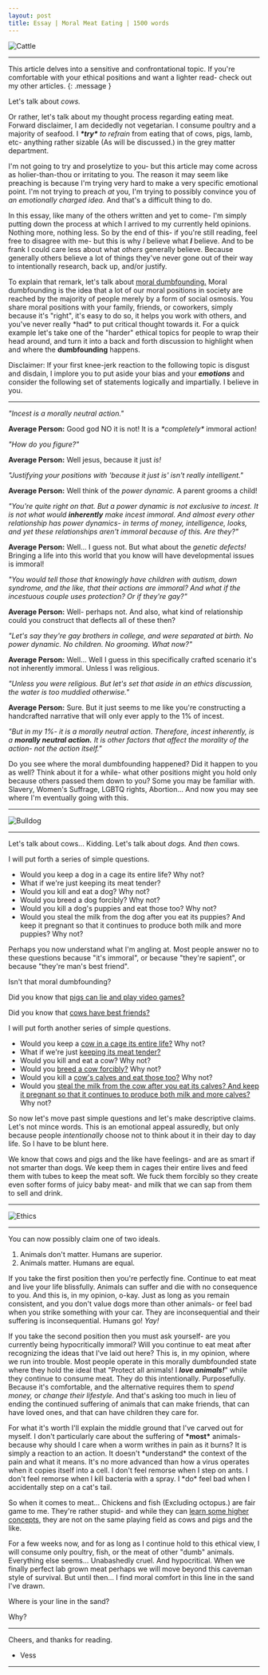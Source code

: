 ```yaml
---
layout: post
title: Essay | Moral Meat Eating | 1500 words
---
```


![Cattle](/assets/cattle.jpg "A picture of a big friend... Or hamburger?")

<hr>

This article delves into a sensitive and confrontational topic. If you're comfortable with your ethical positions and want a lighter read- check out my other articles.
{: .message }

Let's talk about <em>cows.</em>

Or rather, let's talk about my thought process regarding eating meat. Forward disclaimer, I am decidedly not vegetarian. I consume poultry and a majority of seafood. I <em><strong>\*try\*</strong> to refrain</em> from eating that of cows, pigs, lamb, etc- anything rather sizable (As will be discussed.) in the grey matter department.

I'm not going to try and proselytize to you- but this article may come across as holier-than-thou or irritating to you. The reason it may seem like preaching is because I'm trying very hard to make a very specific emotional point. I'm not trying to preach <em>at</em> you, I'm trying to possibly convince you of <em>an emotionally charged idea.</em> And that's a difficult thing to do.

In this essay, like many of the others written and yet to come- I'm simply putting down the process at which I arrived to my currently held opinions. Nothing more, nothing less. So by the end of this- if you're still reading, feel free to disagree with me- but this is why <em>I</em> believe what <em><strong>I</strong></em> believe. And to be frank I could care less about what <em>others</em> generally believe. Because generally others believe a lot of things they've never gone out of their way to intentionally research, back up, and/or justify.

To explain that remark, let's talk about <a href="https://en.wikipedia.org/wiki/Social_intuitionism">moral dumbfounding.</a> Moral dumbfounding is the idea that a lot of our moral positions in society are reached by the majority of people merely by a form of social osmosis. You share moral positions with your family, friends, or coworkers, simply because it's "right", it's easy to do so, it helps you work with others, and you've never really \*had\* to put critical thought towards it. For a quick example let's take one of the "harder" ethical topics for people to wrap their head around, and turn it into a back and forth discussion to highlight when and where the <strong>dumbfounding</strong> happens.

Disclaimer: If your first knee-jerk reaction to the following topic is disgust and disdain, I implore you to put aside your bias and your <em><strong>emotions</strong></em> and consider the following set of statements logically and impartially. I believe in you.

<hr>

<em>"Incest is a morally neutral action."</em>

<strong>Average Person:</strong> Good god NO it is not! It is a <em>\*completely\*</em> immoral action!

<em>"How do you figure?"</em>

<strong>Average Person:</strong> Well jesus, because it just <em>is!</em>

<em>"Justifying your positions with 'because it just is' isn't really intelligent."</em>

<strong>Average Person:</strong> Well think of the <em>power dynamic.</em> A parent grooms a child!

<em>"You're quite right on that. But a power dynamic is not exclusive to incest. It is not what would <strong>inherently</strong> make incest immoral. And almost every other relationship has power dynamics- in terms of money, intelligence, looks, and yet these relationships aren't immoral because of this. Are they?"</em>

<strong>Average Person:</strong> Well... I guess not. But what about the <em>genetic defects!</em> Bringing a life into this world that you know will have developmental issues is immoral!

<em>"You would tell those that knowingly have children with autism, down syndrome, and the like, that their actions are immoral? And what if the incestuous couple uses protection? Or if they're gay?"</em>

<strong>Average Person:</strong> Well- perhaps not. And also, what kind of relationship could you construct that deflects all of these then?

<em>"Let's say they're gay brothers in college, and were separated at birth. No power dynamic. No children. No grooming. What now?"</em>

<strong>Average Person:</strong> Well... Well I guess in this specifically crafted scenario it's not inherently immoral. Unless I was religious.

<em>"Unless you were religious. But let's set that aside in an ethics discussion, the water is too muddied otherwise."</em>

<strong>Average Person:</strong> Sure. But it just seems to me like you're constructing a handcrafted narrative that will only ever apply to the 1% of incest.

<em>"But in my 1%- it is a morally neutral action. Therefore, incest inherently, is a <strong>morally neutral action.</strong> It is other factors that affect the morality of the action- not the action itself."</em>

Do you see where the moral dumbfounding happened? Did it happen to you as well? Think about it for a while- what other positions might you hold only because others passed them down to you? Some you may be familiar with. Slavery, Women's Suffrage, LGBTQ rights, Abortion... And now you may see where I'm eventually going with this.

<hr>

![Bulldog](/assets/bulldog.jpg "A picture of a small friend... Or pupburger?")

<hr>

Let's talk about cows... Kidding. Let's talk about <em>dogs.</em> And <em>then</em> cows.

I will put forth a series of simple questions.

- Would you keep a dog in a cage its entire life? Why not?
- What if we're just keeping its meat tender?
- Would you kill and eat a dog? Why not?
- Would you breed a dog forcibly? Why not?
- Would you kill a dog's puppies and eat those too? Why not?
- Would you steal the milk from the dog after you eat its puppies? And keep it pregnant so that it continues to produce both milk and more puppies? Why not?

Perhaps you now understand what I'm angling at. Most people answer no to these questions because "it's immoral", or because "they're sapient", or because "they're man's best friend".

Isn't that moral dumbfounding?

Did you know that <a href="https://modernfarmer.com/2014/03/pigheaded-smart-swine">pigs can lie and play video games?</a> 

Did you know that <a href="https://www.theatlantic.com/magazine/archive/2019/11/bovine-friends-forever/598417">cows have best friends?</a>

I will put forth another series of simple questions.

- Would you keep a <a href="https://www.nhes.org/animal-info-2/factory-farmed-animals-2/factory-farmed-cows">cow in a cage its entire life?</a> Why not?
- What if we're just <a href="https://wagyushop.com/blogs/news/how-is-wagyu-beef-raised">keeping its meat tender?</a>
- Would you kill and eat a cow? Why not?
- Would you <a href="https://nwdistrict.ifas.ufl.edu/phag/2020/05/29/tips-for-successful-artificial-insemination-of-cattle">breed a cow forcibly?</a> Why not?
- Would you kill a <a href="https://en.wikipedia.org/wiki/Veal">cow's calves and eat those too?</a> Why not?
- Would you <a href="https://www.ciwf.com/farmed-animals/cows/dairy-cows/">steal the milk from the cow after you eat its calves? And keep it pregnant so that it continues to produce both milk and more calves?</a> Why not?

So now let's move past simple questions and let's make descriptive claims. Let's not mince words. This is an emotional appeal assuredly, but only because people <em>intentionally</em> choose not to think about it in their day to day life. So I have to be blunt here.

We know that cows and pigs and the like have feelings- and are as smart if not smarter than dogs.
We keep them in cages their entire lives and feed them with tubes to keep the meat soft.
We fuck them forcibly so they create even softer forms of juicy baby meat- and milk that we can sap from them to sell and drink.

<hr>

![Ethics](/assets/ethics.jpg "A picture of two badly named cities.")

<hr>

You can now possibly claim one of two ideals.

1. Animals don't matter. Humans are superior.
2. Animals matter. Humans are equal.

If you take the first position then you're perfectly fine. Continue to eat meat and live your life blissfully. Animals can suffer and die with no consequence to you. And this is, in my opinion, o-kay. Just as long as you remain consistent, and you don't value dogs more than other animals- or feel bad when you strike something with your car. They are inconsequential and their suffering is inconsequential. Humans go! <em>Yay!</em>

If you take the second position then you must ask yourself- are you currently being hypocritically immoral? Will you continue to eat meat after recognizing the ideas that I've laid out here? This is, in my opinion, where we run into trouble. Most people operate in this morally dumbfounded state where they hold the ideal that "Protect all animals! I <em><strong>love animals!</strong></em>" while they continue to consume meat. They do this intentionally. Purposefully. Because it's comfortable, and the alternative requires them to <em>spend money,</em> or <em>change their lifestyle.</em> And that's asking too much in lieu of ending the continued suffering of animals that can make friends, that can have loved ones, and that can have children they care for.

For what it's worth I'll explain the middle ground that I've carved out for myself. I don't particularly care about the suffering of <strong>\*most\*</strong> animals- because why should I care when a worm writhes in pain as it burns? It is simply a reaction to an action. It doesn't \*understand\* the context of the pain and what it means. It's no more advanced than how a virus operates when it copies itself into a cell. I don't feel remorse when I step on ants. I don't feel remorse when I kill bacteria with a spray. I \*do\* feel bad when I accidentally step on a cat's tail.

So when it comes to meat... Chickens and fish (Excluding octopus.) are fair game to me. They're rather stupid- and while they can <a href="https://www.scienceworld.ca/stories/chickens-can-do-math">learn some higher concepts,</a> they are not on the same playing field as cows and pigs and the like.

For a few weeks now, and for as long as I continue hold to this ethical view, I will consume only poultry, fish, or the meat of other "dumb" animals. Everything else seems... Unabashedly cruel. And hypocritical. When we finally perfect lab grown meat perhaps we will move beyond this caveman style of survival. But until then... I find moral comfort in this line in the sand I've drawn.

Where is your line in the sand?

Why?

<hr>

Cheers, and thanks for reading.

- Vess

<hr>